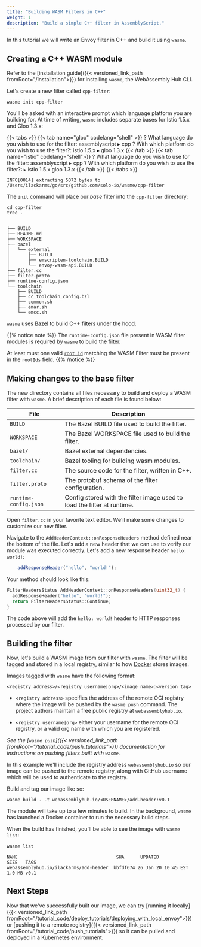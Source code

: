 ```yaml
---
title: "Building WASM Filters in C++"
weight: 1
description: "Build a simple C++ filter in AssemblyScript."
---
```


In this tutorial we will write an Envoy filter in C++ and build it using `wasme`.

## Creating a C++ WASM module

Refer to the [installation guide]({{< versioned_link_path fromRoot="/installation">}}) for installing `wasme`, the WebAssembly Hub CLI.

Let's create a new filter called `cpp-filter`:

```shell
wasme init cpp-filter
```

You'll be asked with an interactive prompt which language platform you are building for. At time of writing, `wasme` includes separate bases 
 for Istio 1.5.x and Gloo 1.3.x:

{{< tabs >}}
{{< tab name="gloo" codelang="shell" >}}
? What language do you wish to use for the filter:
    assemblyscript
  ▸ cpp
? With which platform do you wish to use the filter?:
    istio 1.5.x
  ▸ gloo 1.3.x
{{< /tab >}}
{{< tab name="istio" codelang="shell">}}
? What language do you wish to use for the filter:
    assemblyscript
  ▸ cpp
? With which platform do you wish to use the filter?:
  ▸ istio 1.5.x
    gloo 1.3.x
{{< /tab >}}
{{< /tabs >}}

```
INFO[0014] extracting 5072 bytes to /Users/ilackarms/go/src/github.com/solo-io/wasme/cpp-filter
```

The `init` command will place our *base* filter into the `cpp-filter` directory:

```shell
cd cpp-filter
tree .
```

```

├── BUILD
├── README.md
├── WORKSPACE
├── bazel
│   └── external
│       ├── BUILD
│       ├── emscripten-toolchain.BUILD
│       └── envoy-wasm-api.BUILD
├── filter.cc
├── filter.proto
├── runtime-config.json
└── toolchain
    ├── BUILD
    ├── cc_toolchain_config.bzl
    ├── common.sh
    ├── emar.sh
    └── emcc.sh
```

`wasme` uses [Bazel](https://bazel.build/) to build C++ filters under the hood.

{{% notice note %}}
The `runtime-config.json` file present in WASM filter modules is required by `wasme` to build the filter.

At least must one valid [`root_id`](https://github.com/envoyproxy/envoy-wasm/blob/master/api/envoy/config/wasm/v2/wasm.proto#L47)
matching the WASM Filter must be present in the `rootIds` field.
{{% /notice %}}

## Making changes to the base filter

The new directory contains all files necessary to build and deploy a WASM filter with `wasme`. A brief description of each file is found below:

| File | Description |
| ----- | ---- |
| `BUILD`                | The Bazel BUILD file used to build the filter. |         
| `WORKSPACE`            | The Bazel WORKSPACE file used to build the filter. |         
| `bazel/`               | Bazel external dependencies. |              
| `toolchain/`           | Bazel tooling for building wasm modules. |              
| `filter.cc`            | The source code for the filter, written in C++. |         
| `filter.proto`         | The protobuf schema of the filter configuration. |         
| `runtime-config.json`  | Config stored with the filter image used to load the filter at runtime. |

Open `filter.cc` in your favorite text editor. We'll make some changes to customize our new filter.

Navigate to the `AddHeaderContext::onResponseHeaders` method defined near the bottom of the file.
 Let's add a new header that we can use to verify our module was executed correctly. Let's add a new response header `hello: world!`:

```typescript
    addResponseHeader("hello", "world!");
```

Your method should look like this:

```c++
FilterHeadersStatus AddHeaderContext::onResponseHeaders(uint32_t) {
  addResponseHeader("hello", "world!");
  return FilterHeadersStatus::Continue;
}

```

The code above will add the `hello: world!` header to HTTP responses processed by our filter.

## Building the filter

Now, let's build a WASM image from our filter with `wasme`. The filter will be tagged and stored in a local registry, similar to how [Docker](https://www.docker.com/) stores images. 

Images tagged with `wasme` have the following format:

```
<registry address>/<registry username|org>/<image name>:<version tag>
```

* `<registry address>` specifies the address of the remote OCI registry where the image will be pushed by the `wasme push` command. The project authors maintain a free public registry at `webassemblyhub.io`.
 
* `<registry username|org>` either your username for the remote OCI registry, or a valid org name with which you are registered.


*See the [`wasme push`]({{< versioned_link_path fromRoot="/tutorial_code/push_tutorials">}}) documentation for instructions on pushing filters built with `wasme`.*


In this example we'll include the registry address `webassemblyhub.io` so our image can be pushed to the remote registry, along with GitHub username which will be used to authenticate to the registry.

Build and tag our image like so:

```shell
wasme build . -t webassemblyhub.io/<USERNAME>/add-header:v0.1
```

The module will take up to a few minutes to build. In the background, `wasme` has launched a Docker container to run the necessary 
build steps. 

When the build has finished, you'll be able to see the image with `wasme list`:

```bash
wasme list
```

```
NAME                                     SHA      UPDATED             SIZE   TAGS
webassemblyhub.io/ilackarms/add-header  bbfdf674 26 Jan 20 10:45 EST 1.0 MB v0.1
```

## Next Steps

Now that we've successfully built our image, we can try [running it locally]({{< versioned_link_path fromRoot="/tutorial_code/deploy_tutorials/deploying_with_local_envoy">}}) or [pushing it to a remote registry]({{< versioned_link_path fromRoot="/tutorial_code/push_tutorials">}}) so it can be pulled and deployed in a Kubernetes environment.
